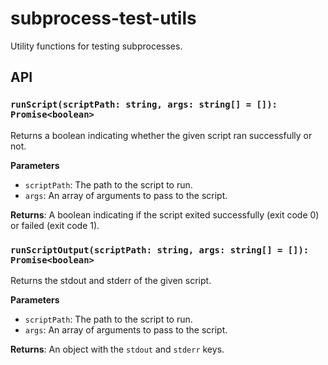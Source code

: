 # subprocess-test-utils

Utility functions for testing subprocesses.

## API

### `runScript(scriptPath: string, args: string[] = []): Promise<boolean>`

Returns a boolean indicating whether the given script ran successfully or not.

**Parameters**

- `scriptPath`: The path to the script to run.
- `args`: An array of arguments to pass to the script.

**Returns**: A boolean indicating if the script exited successfully (exit code 0) or failed (exit code 1).

### `runScriptOutput(scriptPath: string, args: string[] = []): Promise<boolean>`

Returns the stdout and stderr of the given script.

**Parameters**

- `scriptPath`: The path to the script to run.
- `args`: An array of arguments to pass to the script.

**Returns**: An object with the `stdout` and `stderr` keys.
